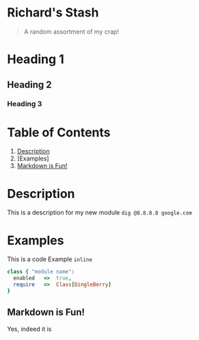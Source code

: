 # Richard's Stash

> A random assortment of my crap!

# Heading 1
## Heading 2
### Heading 3

# Table of Contents
  1. [Description](#Description)
  2. [Examples]
  3. [Markdown is Fun!](##Markdown-is-Fun!)

# Description

  This is a description for my new module
    `dig @8.8.8.8 google.com`
    

# Examples
  This is a code Example `inline`
  
  ```ruby
  class { "module name":
    enabled   =>  true,
    require   =>  Class[DingleBerry]
  }
  ```
  
## Markdown is Fun!
  Yes, indeed it is


